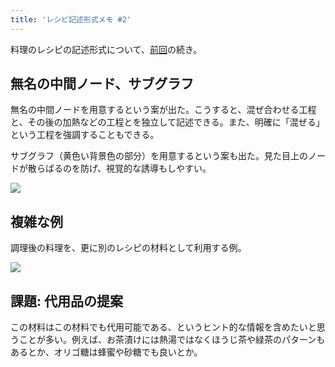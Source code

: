 ```yaml
---
title: 'レシピ記述形式メモ #2'
---
```

料理のレシピの記述形式について、[前回](https://r7kamura.com/articles/2022-05-13-mermaid-recipe-memo)の続き。

無名の中間ノード、サブグラフ
--------------

無名の中間ノードを用意するという案が出た。こうすると、混ぜ合わせる工程と、その後の加熱などの工程とを独立して記述できる。また、明確に「混ぜる」という工程を強調することもできる。

サブグラフ（黄色い背景色の部分）を用意するという案も出た。見た目上のノードが散らばるのを防げ、視覚的な誘導もしやすい。

![](https://lh6.googleusercontent.com/iclMdeOnQkVz4vYb3P-Z6rPdjZu5YjXfBAHqAUnuUsdVkGCMcgs0RSPvHvFobmDpoiuz5l_iMMVvFoiHHzQcjcMfnNqHMPGfNEpQzUjcY88P6eysgGF7hC2X5_NlMJOsj674FDPM6pfCGvvwfw)

複雑な例
----

調理後の料理を、更に別のレシピの材料として利用する例。

![](https://lh5.googleusercontent.com/nbQ7sgyaKdMAuNHGUyZTGwunt2W5Q6WYHrZQtcrdx8SRTrhWPXD75v-1yjx7b9ZtWwrsHTQ-hgxEWtFhmljeTIOkxy288P2WTRg0mMSk55OTcwxQU8YbyptJ3lG6b2WKW7PV92RJReD_rbF4fA)

課題: 代用品の提案
----------

この材料はこの材料でも代用可能である、というヒント的な情報を含めたいと思うことが多い。例えば、お茶漬けには熱湯ではなくほうじ茶や緑茶のパターンもあるとか、オリゴ糖は蜂蜜や砂糖でも良いとか。
